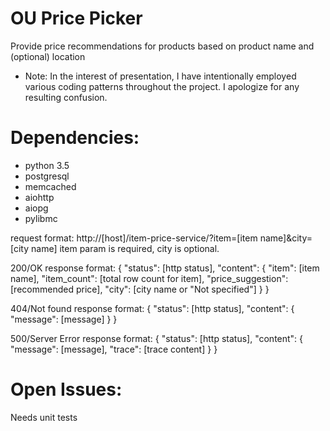 OU Price Picker
=================
Provide price recommendations for products based on product name and (optional) location

* Note: In the interest of presentation, I have intentionally employed various coding patterns 
throughout the project. I apologize for any resulting confusion.

Dependencies:
=======
- python 3.5
- postgresql
- memcached
- aiohttp
- aiopg
- pylibmc

request format: 
http://[host]/item-price-service/?item=[item name]&city=[city name]
item param is required, city is optional.

200/OK response format: 
{
   "status": [http status],
   "content": {
     "item": [item name],
     "item_count": [total row count for item],
     "price_suggestion": [recommended price],
     "city": [city name or "Not specified"]
    }
}

404/Not found response format:
{
  "status": [http status],
  "content": {
    "message": [message]
    }
}

500/Server Error response format:
{
  "status": [http status],
  "content": {
    "message": [message],
    "trace": [trace content]
    }
}

Open Issues:
============
Needs unit tests